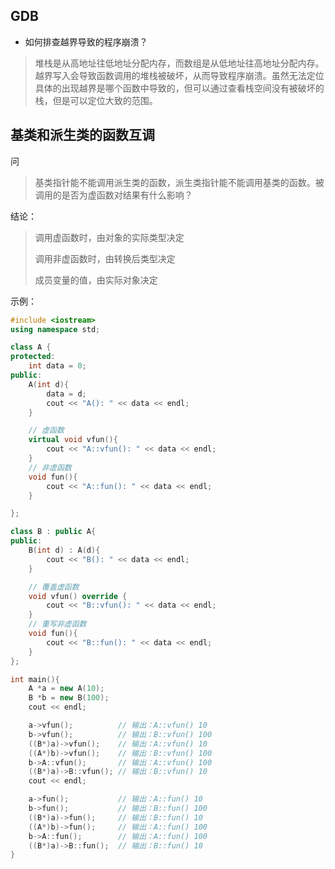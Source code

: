 ## GDB

- 如何排查越界导致的程序崩溃？

> 堆栈是从高地址往低地址分配内存，而数组是从低地址往高地址分配内存。越界写入会导致函数调用的堆栈被破坏，从而导致程序崩溃。虽然无法定位具体的出现越界是哪个函数中导致的，但可以通过查看栈空间没有被破坏的栈，但是可以定位大致的范围。





## 基类和派生类的函数互调

问

> 基类指针能不能调用派生类的函数，派生类指针能不能调用基类的函数。被调用的是否为虚函数对结果有什么影响？



结论：

> 调用虚函数时，由对象的实际类型决定
>
> 调用非虚函数时，由转换后类型决定
>
> 成员变量的值，由实际对象决定

示例：

```cpp
#include <iostream>
using namespace std;

class A {
protected:
    int data = 0;
public:
    A(int d){
        data = d;
        cout << "A(): " << data << endl;
    }

    // 虚函数
    virtual void vfun(){
        cout << "A::vfun(): " << data << endl;
    }
    // 非虚函数
    void fun(){
        cout << "A::fun(): " << data << endl;
    }

};

class B : public A{
public:
    B(int d) : A(d){
        cout << "B(): " << data << endl;
    }

    // 覆盖虚函数
    void vfun() override {
        cout << "B::vfun(): " << data << endl;
    }
    // 重写非虚函数
    void fun(){
        cout << "B::fun(): " << data << endl;
    }
};

int main(){
    A *a = new A(10);
    B *b = new B(100);
    cout << endl;

    a->vfun();          // 输出：A::vfun() 10
    b->vfun();          // 输出：B::vfun() 100
    ((B*)a)->vfun();    // 输出：A::vfun() 10
    ((A*)b)->vfun();    // 输出：B::vfun() 100
    b->A::vfun();       // 输出：A::vfun() 100
    ((B*)a)->B::vfun(); // 输出：B::vfun() 10
    cout << endl;

    a->fun();           // 输出：A::fun() 10
    b->fun();           // 输出：B::fun() 100
    ((B*)a)->fun();     // 输出：B::fun() 10
    ((A*)b)->fun();     // 输出：A::fun() 100
    b->A::fun();        // 输出：A::fun() 100
    ((B*)a)->B::fun();  // 输出：B::fun() 10
}

```


